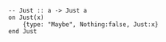 ```applescript
-- Just :: a -> Just aon Just(x)	{type: "Maybe", Nothing:false, Just:x}end Just
```